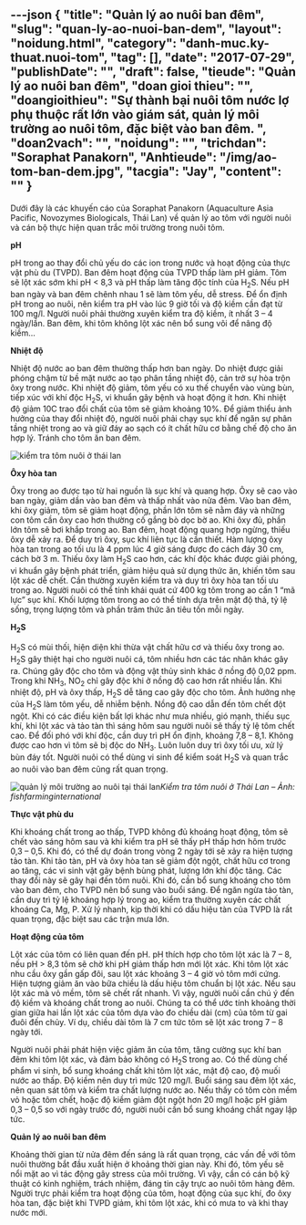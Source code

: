 ---json
{
    "title": "Quản lý ao nuôi ban đêm",
    "slug": "quan-ly-ao-nuoi-ban-dem",
    "layout": "noidung.html",
    "category": "danh-muc.ky-thuat.nuoi-tom",
    "tag": [],
    "date": "2017-07-29",
    "publishDate": "",
    "draft": false,
    "tieude": "Quản lý ao nuôi ban đêm",
    "doan gioi thieu": "",
    "doangioithieu": "Sự thành bại nuôi tôm nước lợ phụ thuộc rất lớn vào giám sát, quản lý môi trường ao nuôi tôm, đặc biệt vào ban đêm. ",
    "doan2vach": "",
    "noidung": "",
    "trichdan": "Soraphat Panakorn",
    "Anhtieude": "/img/ao-tom-ban-dem.jpg",
    "tacgia": "Jay",
    "__content__": ""
}
---
<p>Dưới đ&acirc;y l&agrave; c&aacute;c khuyến c&aacute;o của Soraphat Panakorn (Aquaculture Asia Pacific, Novozymes Biologicals, Th&aacute;i Lan) về quản l&yacute; ao t&ocirc;m với người nu&ocirc;i v&agrave; c&aacute;n bộ thực hiện quan trắc m&ocirc;i trường trong nu&ocirc;i t&ocirc;m.</p>

<p><strong>pH</strong></p>

<p>pH trong ao thay đổi chủ yếu do c&aacute;c ion trong nước v&agrave; hoạt động của thực vật ph&ugrave; du (TVPD). Ban đ&ecirc;m hoạt động của TVPD thấp l&agrave;m pH giảm. T&ocirc;m sẽ lột x&aacute;c sớm khi pH &lt; 8,3 v&agrave; pH thấp l&agrave;m tăng độc t&iacute;nh của H<sub>2</sub>S. Nếu pH ban ng&agrave;y v&agrave; ban đ&ecirc;m ch&ecirc;nh nhau 1 sẽ l&agrave;m t&ocirc;m yếu, dễ stress. Để ổn định pH trong ao nu&ocirc;i, n&ecirc;n kiểm tra pH v&agrave;o l&uacute;c 9 giờ tối v&agrave; độ kiềm cần đạt từ 100 mg/l. Người nu&ocirc;i phải thường xuy&ecirc;n kiểm tra độ kiềm, &iacute;t nhất 3 &ndash; 4 ng&agrave;y/lần. Ban đ&ecirc;m, khi t&ocirc;m kh&ocirc;ng lột x&aacute;c n&ecirc;n bổ sung v&ocirc;i để n&acirc;ng độ kiềm&hellip;</p>

<p><strong>Nhiệt độ</strong></p>

<p>Nhiệt độ nước ao ban đ&ecirc;m thường thấp hơn ban ng&agrave;y. Do nhiệt được giải ph&oacute;ng chậm từ bề mặt nước ao tạo ph&acirc;n tầng nhiệt độ, cản trở sự h&ograve;a trộn &ocirc;xy trong nước. Khi nhiệt độ giảm, t&ocirc;m yếu c&oacute; xu thế chuyển v&agrave;o v&ugrave;ng b&ugrave;n, tiếp x&uacute;c với kh&iacute; độc H<sub>2</sub>S, vi khuẩn g&acirc;y bệnh v&agrave; hoạt động &iacute;t hơn. Khi nhiệt độ giảm 10C trao đổi chất của t&ocirc;m sẽ giảm khoảng 10%. Để giảm thiểu ảnh hưởng của thay đổi nhiệt độ, người nu&ocirc;i phải chạy sục kh&iacute; để ngăn sự ph&acirc;n tầng nhiệt trong ao v&agrave; giữ đ&aacute;y ao sạch c&oacute; &iacute;t chất hữu cơ bằng chế độ cho ăn hợp l&yacute;. Tr&aacute;nh cho t&ocirc;m ăn ban đ&ecirc;m.</p>

<p><img alt="kiểm tra tôm nuôi ở thái lan" src="http://thuysanvietnam.com.vn/uploads/article2/baiviet/nuoitrong/z300-Thuy-san-Viet-Nam4844.jpg" title="kiểm tra tôm nuôi ở thái lan" /></p>

<p><strong>&Ocirc;xy h&ograve;a tan</strong></p>

<p>&Ocirc;xy trong ao được tạo từ hai nguồn l&agrave; sục kh&iacute; v&agrave; quang hợp. &Ocirc;xy sẽ cao v&agrave;o ban ng&agrave;y, giảm dần v&agrave;o ban đ&ecirc;m v&agrave; thấp nhất v&agrave;o nửa đ&ecirc;m. V&agrave;o ban đ&ecirc;m, khi &ocirc;xy giảm, t&ocirc;m sẽ giảm hoạt động, phần lớn t&ocirc;m sẽ nằm đ&aacute;y v&agrave; những con t&ocirc;m cần &ocirc;xy cao hơn thường cố gắng b&ograve; dọc bờ ao. Khi &ocirc;xy đủ, phần lớn t&ocirc;m sẽ bơi khắp trong ao. Ban đ&ecirc;m, hoạt động quang hợp ngừng, thiếu &ocirc;xy dễ xảy ra. Để duy tr&igrave; &ocirc;xy, sục kh&iacute; li&ecirc;n tục l&agrave; cần thiết. H&agrave;m lượng &ocirc;xy h&ograve;a tan trong ao tối ưu l&agrave; 4 ppm l&uacute;c 4 giờ s&aacute;ng được đo c&aacute;ch đ&aacute;y 30 cm, c&aacute;ch bờ 3 m. Thiếu &ocirc;xy l&agrave;m H<sub>2</sub>S cao hơn, c&aacute;c kh&iacute; độc kh&aacute;c được giải ph&oacute;ng, vi khuẩn g&acirc;y bệnh ph&aacute;t triển, giảm hiệu quả sử dụng thức ăn, khiến t&ocirc;m sau lột x&aacute;c dễ chết. Cần thường xuy&ecirc;n kiểm tra v&agrave; duy tr&igrave; &ocirc;xy h&ograve;a tan tối ưu trong ao. Người nu&ocirc;i c&oacute; thể t&iacute;nh kh&aacute;i qu&aacute;t cứ 400 kg t&ocirc;m trong ao cần 1 &ldquo;m&atilde; lực&rdquo; sục kh&iacute;. Khối lượng t&ocirc;m trong ao c&oacute; thể t&iacute;nh dựa tr&ecirc;n mật độ thả, tỷ lệ sống, trọng lượng t&ocirc;m v&agrave; phần trăm thức ăn ti&ecirc;u tốn mỗi ng&agrave;y.</p>

<p><strong>H<sub>2</sub>S</strong></p>

<p>H<sub>2</sub>S c&oacute; m&ugrave;i thối, hiện diện khi thừa vật chất hữu cơ v&agrave; thiếu &ocirc;xy trong ao. H<sub>2</sub>S g&acirc;y thiệt hại cho người nu&ocirc;i c&aacute;, t&ocirc;m nhiều hơn c&aacute;c t&aacute;c nh&acirc;n kh&aacute;c g&acirc;y ra. Ch&uacute;ng g&acirc;y độc cho t&ocirc;m v&agrave; động vật thủy sinh kh&aacute;c ở nồng độ 0,02 ppm. Trong khi NH<sub>3</sub>, NO<sub>2</sub>&nbsp;chỉ g&acirc;y độc khi ở nồng độ cao hơn rất nhiều lần. Khi nhiệt độ, pH v&agrave; &ocirc;xy thấp, H<sub>2</sub>S dễ tăng cao g&acirc;y độc cho t&ocirc;m. Ảnh hưởng nhẹ của H<sub>2</sub>S l&agrave;m t&ocirc;m yếu, dễ nhiễm bệnh. Nồng độ cao dẫn đến t&ocirc;m chết đột ngột. Khi c&oacute; c&aacute;c điều kiện bất lợi kh&aacute;c như mưa nhiều, gi&oacute; mạnh, thiếu sục kh&iacute;, khi lột x&aacute;c v&agrave; tảo t&agrave;n th&igrave; s&aacute;ng h&ocirc;m sau người nu&ocirc;i sẽ thấy tỷ lệ t&ocirc;m chết cao. Để đối ph&oacute; với kh&iacute; độc, cần duy tr&igrave; pH ổn định, khoảng 7,8 &ndash; 8,1. Kh&ocirc;ng được cao hơn v&igrave; t&ocirc;m sẽ bị độc do NH<sub>3</sub>. Lu&ocirc;n lu&ocirc;n duy tr&igrave; &ocirc;xy tối ưu, xử l&yacute; b&ugrave;n đ&aacute;y tốt. Người nu&ocirc;i c&oacute; thể d&ugrave;ng vi sinh để kiểm so&aacute;t H<sub>2</sub>S v&agrave; quan trắc ao nu&ocirc;i v&agrave;o ban đ&ecirc;m cũng rất quan trọng.</p>

<p><img alt="quản lý môi trường ao nuôi tại thái lan" src="http://thuysanvietnam.com.vn/uploads/article2/baiviet/nuoitrong/z300-Thuy-san-Viet-Nam4843.jpg" title="quản lý môi trường ao nuôi tại thái lan" /><em>Kiểm tra t&ocirc;m nu&ocirc;i ở Th&aacute;i Lan &ndash; Ảnh: fishfarminginternational</em></p>

<p><strong>Thực vật ph&ugrave; du</strong></p>

<p>Khi kho&aacute;ng chất trong ao thấp, TVPD kh&ocirc;ng đủ kho&aacute;ng hoạt động, t&ocirc;m sẽ chết v&agrave;o s&aacute;ng h&ocirc;m sau v&agrave; khi kiểm tra pH sẽ thấy pH thấp hơn h&ocirc;m trước 0,3 &ndash; 0,5. Khi đ&oacute;, c&oacute; thể dự đo&aacute;n trong v&ograve;ng 2 ng&agrave;y tới sẽ xảy ra hiện tượng tảo t&agrave;n. Khi tảo t&agrave;n, pH v&agrave; &ocirc;xy h&ograve;a tan sẽ giảm đột ngột, chất hữu cơ trong ao tăng, c&aacute;c vi sinh vật g&acirc;y bệnh b&ugrave;ng ph&aacute;t, lượng lớn kh&iacute; độc tăng. C&aacute;c thay đổi n&agrave;y sẽ g&acirc;y hại đến t&ocirc;m nu&ocirc;i. Khi đ&oacute;, cần bổ sung kho&aacute;ng cho t&ocirc;m v&agrave;o ban đ&ecirc;m, cho TVPD n&ecirc;n bổ sung v&agrave;o buổi s&aacute;ng. Để ngăn ngừa tảo t&agrave;n, cần duy tr&igrave; tỷ lệ kho&aacute;ng hợp l&yacute; trong ao, kiểm tra thường xuy&ecirc;n c&aacute;c chất kho&aacute;ng Ca, Mg, P. Xử l&yacute; nhanh, kịp thời khi c&oacute; dấu hiệu t&agrave;n của TVPD l&agrave; rất quan trọng, đặc biệt sau c&aacute;c trận mưa lớn.</p>

<p><strong>Hoạt động của t&ocirc;m</strong></p>

<p>Lột x&aacute;c của t&ocirc;m c&oacute; li&ecirc;n quan đến pH. pH th&iacute;ch hợp cho t&ocirc;m lột x&aacute;c l&agrave; 7 &ndash; 8, nếu pH &gt; 8,3 t&ocirc;m sẽ chờ khi pH giảm thấp hơn mới lột x&aacute;c. Khi t&ocirc;m lột x&aacute;c nhu cầu &ocirc;xy gần gấp đ&ocirc;i, sau lột x&aacute;c khoảng 3 &ndash; 4 giờ vỏ t&ocirc;m mới cứng. Hiện tượng giảm ăn v&agrave;o bữa chiều l&agrave; dấu hiệu t&ocirc;m chuẩn bị lột x&aacute;c. Nếu sau lột x&aacute;c m&agrave; vỏ mềm, t&ocirc;m sẽ chết rất nhanh. V&igrave; vậy, người nu&ocirc;i cần ch&uacute; &yacute; đến độ kiềm v&agrave; kho&aacute;ng chất trong ao nu&ocirc;i. Ch&uacute;ng ta c&oacute; thể ước t&iacute;nh khoảng thời gian giữa hai lần lột x&aacute;c của t&ocirc;m dựa v&agrave;o đo chiều d&agrave;i (cm) của t&ocirc;m từ gai đu&ocirc;i đến chủy. V&iacute; dụ, chiều d&agrave;i t&ocirc;m l&agrave; 7 cm tức t&ocirc;m sẽ lột x&aacute;c trong 7 &ndash; 8 ng&agrave;y tới.</p>

<p>Người nu&ocirc;i phải ph&aacute;t hiện việc giảm ăn của t&ocirc;m, tăng cường sục kh&iacute; ban đ&ecirc;m khi t&ocirc;m lột x&aacute;c, v&agrave; đảm bảo kh&ocirc;ng c&oacute; H<sub>2</sub>S trong ao. C&oacute; thể d&ugrave;ng chế phẩm vi sinh, bổ sung kho&aacute;ng chất khi t&ocirc;m lột x&aacute;c, mật độ cao, độ muối nước ao thấp. Độ kiềm n&ecirc;n duy tr&igrave; mức 120 mg/l. Buổi s&aacute;ng sau đ&ecirc;m lột x&aacute;c, n&ecirc;n quan s&aacute;t t&ocirc;m v&agrave; kiểm tra chất lượng nước ao. Nếu thấy c&oacute; t&ocirc;m c&ograve;n mềm vỏ hoặc t&ocirc;m chết, hoặc độ kiềm giảm đột ngột hơn 20 mg/l hoặc pH giảm 0,3 &ndash; 0,5 so với ng&agrave;y trước đ&oacute;, người nu&ocirc;i cần bổ sung kho&aacute;ng chất ngay lập tức.</p>

<p><strong>Quản l&yacute; ao nu&ocirc;i ban đ&ecirc;m</strong></p>

<p>Khoảng thời gian từ nửa đ&ecirc;m đến s&aacute;ng l&agrave; rất quan trọng, c&aacute;c vấn đề với t&ocirc;m nu&ocirc;i thường bắt đầu xuất hiện ở khoảng thời gian n&agrave;y. Khi đ&oacute;, t&ocirc;m yếu sẽ nổi mặt ao v&igrave; t&aacute;c động g&acirc;y stress của m&ocirc;i trường. V&igrave; vậy, cần c&oacute; c&aacute;n bộ kỹ thuật c&oacute; kinh nghiệm, tr&aacute;ch nhiệm, đ&aacute;ng tin cậy trực ao nu&ocirc;i t&ocirc;m h&agrave;ng đ&ecirc;m. Người trực phải kiểm tra hoạt động của t&ocirc;m, hoạt động của sục kh&iacute;, đo &ocirc;xy h&ograve;a tan, đặc biệt khi TVPD giảm, khi t&ocirc;m lột x&aacute;c, khi c&oacute; mưa to v&agrave; khi thay nước mới.</p>
